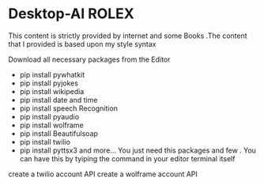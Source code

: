 # Desktop-AI ROLEX
This content is strictly provided by internet and some Books .The content that I provided is based upon my style syntax
 
 Download all necessary packages from the Editor
 
 * pip install pywhatkit
 * pip install pyjokes
 * pip install wikipedia
 * pip install date and time
 * pip install speech Recognition
 * pip install pyaudio
 * pip install wolframe
 * pip install Beautifulsoap
 * pip install twilio
 * pip install pyttsx3
 and more...
 You just need this packages and few . You can have this by tyiping the command in your editor terminal itself
 
 create a twilio account API 
 create a wolframe account API
